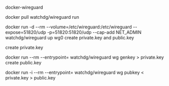 docker-wireguard

docker pull watchdg/wireguard
run

docker run -d --rm --volume=/etc/wireguard:/etc/wireguard --expose=51820/udp -p=51820:51820/udp --cap-add NET_ADMIN watchdg/wireguard up wg0
create private.key and public.key

create private.key

docker run --rm --entrypoint= watchdg/wireguard wg genkey > private.key
create public.key

docker run -i --rm --entrypoint= watchdg/wireguard wg pubkey < private.key > public.key
